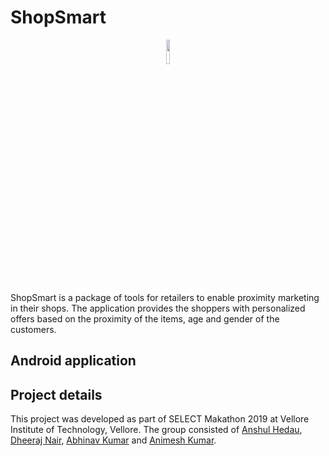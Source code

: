 # ShopSmart

<p align = "center"><img src="Pictures/Project Logo.png" width = 10%"></img></p>
  
ShopSmart is a package of tools for retailers to enable proximity marketing in their shops. The application provides the shoppers with personalized offers based on the proximity of the items, age and gender of the customers.

## Android application

## Project details
This project was developed as part of SELECT Makathon 2019 at Vellore Institute of Technology, Vellore. The group consisted of [Anshul Hedau](https://www.linkedin.com/in/anshul-hedau), [Dheeraj Nair](https://www.linkedin.com/in/dheeraj1998), [Abhinav Kumar](https://www.linkedin.com/in/abhinavkrs) and [Animesh Kumar](https://www.linkedin.com/in/animesh-kumar-130a6a109).
